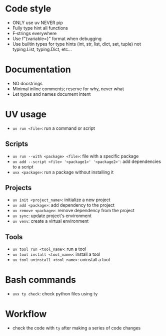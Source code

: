 # Code style
- ONLY use uv NEVER pip
- Fully type hint all functions
- F‑strings everywhere
- Use f"{variable=}" format when debugging
- Use builtin types for type hints (int, str, list, dict, set, tuple) not typing.List, typing.Dict, etc...

# Documentation
- NO docstrings
- Minimal inline comments; reserve for why, never what
- Let types and names document intent

# UV usage
- `uv run <file>`: run a command or script
## Scripts
- `uv run --with <package> <file>`: file with a specific package
- `uv add --script <file> '<package1>' '<package2>'`: add dependencies to a script
- `uvx <package>`: run a package without installing it
## Projects
- `uv init <project_name>`: initialize a new project
- `uv add <package>`: add dependency to the project
- `uv remove <package>`: remove dependency from the project
- `uv sync`: update project's environment
- `uv venv`: create a virtual environment
## Tools
- `uv tool run <tool_name>`: run a tool
- `uv tool install <tool_name>`: install a tool
- `uv tool uninstall <tool_name>`: uninstall a tool

# Bash commands
- `uvx ty check`: check python files using ty

# Workflow
- check the code with `ty` after making a series of code changes

